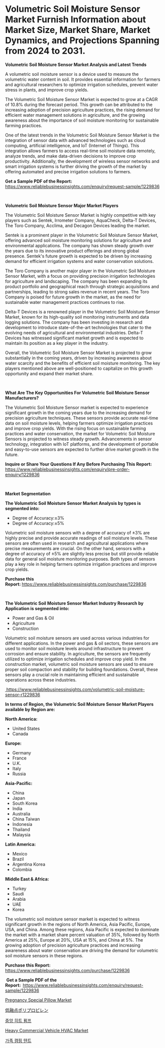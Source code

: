 <p><h1>Volumetric Soil Moisture Sensor Market Furnish Information about Market Size, Market Share, Market Dynamics, and Projections Spanning from 2024 to 2031.</h1></p><p><strong>Volumetric Soil Moisture Sensor Market Analysis and Latest Trends</strong></p>
<p><p>A volumetric soil moisture sensor is a device used to measure the volumetric water content in soil. It provides essential information for farmers and agricultural researchers to optimize irrigation schedules, prevent water stress in plants, and improve crop yields. </p><p>The Volumetric Soil Moisture Sensor Market is expected to grow at a CAGR of 10.8% during the forecast period. This growth can be attributed to the increasing adoption of precision agriculture practices, the rising demand for efficient water management solutions in agriculture, and the growing awareness about the importance of soil moisture monitoring for sustainable farming practices. </p><p>One of the latest trends in the Volumetric Soil Moisture Sensor Market is the integration of sensor data with advanced technologies such as cloud computing, artificial intelligence, and IoT (Internet of Things). This integration allows farmers to access real-time soil moisture data remotely, analyze trends, and make data-driven decisions to improve crop productivity. Additionally, the development of wireless sensor networks and smart irrigation systems is further driving the growth of the market by offering automated and precise irrigation solutions to farmers.</p></p>
<p><strong>Get a Sample PDF of the Report:&nbsp;</strong> <a href="https://www.reliablebusinessinsights.com/enquiry/request-sample/1229836">https://www.reliablebusinessinsights.com/enquiry/request-sample/1229836</a></p>
<p>&nbsp;</p>
<p><strong>Volumetric Soil Moisture Sensor Major Market Players</strong></p>
<p><p>The Volumetric Soil Moisture Sensor Market is highly competitive with key players such as Sentek, Irrometer Company, AquaCheck, Delta-T Devices, The Toro Company, Acclima, and Decagon Devices leading the market.</p><p>Sentek is a prominent player in the Volumetric Soil Moisture Sensor Market, offering advanced soil moisture monitoring solutions for agriculture and environmental applications. The company has shown steady growth over the years due to its innovative product offerings and strong global presence. Sentek's future growth is expected to be driven by increasing demand for efficient irrigation systems and water conservation solutions.</p><p>The Toro Company is another major player in the Volumetric Soil Moisture Sensor Market, with a focus on providing precision irrigation technologies for agriculture and landscaping. The company has been expanding its product portfolio and geographical reach through strategic acquisitions and partnerships, leading to strong sales revenue in recent years. The Toro Company is poised for future growth in the market, as the need for sustainable water management practices continues to rise.</p><p>Delta-T Devices is a renowned player in the Volumetric Soil Moisture Sensor Market, known for its high-quality soil monitoring instruments and data logging solutions. The company has been investing in research and development to introduce state-of-the-art technologies that cater to the evolving needs of agricultural and environmental industries. Delta-T Devices has witnessed significant market growth and is expected to maintain its position as a key player in the industry.</p><p>Overall, the Volumetric Soil Moisture Sensor Market is projected to grow substantially in the coming years, driven by increasing awareness about water scarcity and the benefits of efficient soil moisture monitoring. The key players mentioned above are well-positioned to capitalize on this growth opportunity and expand their market share.</p></p>
<p>&nbsp;</p>
<p><strong>What Are The Key Opportunities For Volumetric Soil Moisture Sensor Manufacturers?</strong></p>
<p><p>The Volumetric Soil Moisture Sensor market is expected to experience significant growth in the coming years due to the increasing demand for precision agriculture techniques. These sensors provide accurate real-time data on soil moisture levels, helping farmers optimize irrigation practices and improve crop yields. With the rising focus on sustainable farming practices and water conservation, the market for Volumetric Soil Moisture Sensors is projected to witness steady growth. Advancements in sensor technology, integration with IoT platforms, and the development of portable and easy-to-use sensors are expected to further drive market growth in the future.</p></p>
<p><strong>Inquire or Share Your Questions If Any Before Purchasing This Report:</strong> <a href="https://www.reliablebusinessinsights.com/enquiry/pre-order-enquiry/1229836">https://www.reliablebusinessinsights.com/enquiry/pre-order-enquiry/1229836</a></p>
<p>&nbsp;</p>
<p><strong>Market Segmentation</strong></p>
<p><strong>The Volumetric Soil Moisture Sensor Market Analysis by types is segmented into:</strong></p>
<p><ul><li>Degree of Accuracy:±3%</li><li>Degree of Accuracy:±5%</li></ul></p>
<p><p>Volumetric soil moisture sensors with a degree of accuracy of ±3% are highly precise and provide accurate readings of soil moisture levels. These sensors are often used in research and agricultural applications where precise measurements are crucial. On the other hand, sensors with a degree of accuracy of ±5% are slightly less precise but still provide reliable data for general soil moisture monitoring purposes. Both types of sensors play a key role in helping farmers optimize irrigation practices and improve crop yields.</p></p>
<p><strong>Purchase this Report:&nbsp;</strong><a href="https://www.reliablebusinessinsights.com/purchase/1229836">https://www.reliablebusinessinsights.com/purchase/1229836</a></p>
<p>&nbsp;</p>
<p><strong>The Volumetric Soil Moisture Sensor Market Industry Research by Application is segmented into:</strong></p>
<p><ul><li>Power and Gas & Oil</li><li>Agriculture</li><li>Construction</li></ul></p>
<p><p>Volumetric soil moisture sensors are used across various industries for different applications. In the power and gas & oil sectors, these sensors are used to monitor soil moisture levels around infrastructure to prevent corrosion and ensure stability. In agriculture, the sensors are frequently utilized to optimize irrigation schedules and improve crop yield. In the construction market, volumetric soil moisture sensors are used to ensure proper soil compaction and stability for building foundations. Overall, these sensors play a crucial role in maintaining efficient and sustainable operations across these industries.</p></p>
<p><a href="https://www.reliablebusinessinsights.com/volumetric-soil-moisture-sensor-r1229836">&nbsp;https://www.reliablebusinessinsights.com/volumetric-soil-moisture-sensor-r1229836</a></p>
<p><strong>In terms of Region, the Volumetric Soil Moisture Sensor Market Players available by Region are:</strong></p>
<p>
    <p> <strong> North America: </strong>
        <ul>
            <li>United States</li>
            <li>Canada</li>
        </ul>
        </p> 
    <p> <strong> Europe: </strong>
        <ul>
            <li>Germany</li>
            <li>France</li>
            <li>U.K.</li>
            <li>Italy</li>
            <li>Russia</li>
        </ul>
        </p> 
    <p> <strong> Asia-Pacific: </strong>
        <ul>
            <li>China</li>
            <li>Japan</li>
            <li>South Korea</li>
            <li>India</li>
            <li>Australia</li>
            <li>China Taiwan</li>
            <li>Indonesia</li>
            <li>Thailand</li>
            <li>Malaysia</li>
        </ul>
        </p> 
    <p> <strong> Latin America: </strong>
        <ul>
            <li>Mexico</li>
            <li>Brazil</li>
            <li>Argentina Korea</li>
            <li>Colombia</li>
        </ul>
        </p> 
    <p> <strong> Middle East & Africa: </strong>
        <ul>
            <li>Turkey</li>
            <li>Saudi</li>
            <li>Arabia</li>
            <li>UAE</li>
            <li>Korea</li>
        </ul>
    </p>
    </p>
<p><p>The volumetric soil moisture sensor market is expected to witness significant growth in the regions of North America, Asia Pacific, Europe, USA, and China. Among these regions, Asia Pacific is expected to dominate the market with a market share percent valuation of 35%, followed by North America at 25%, Europe at 20%, USA at 15%, and China at 5%. The growing adoption of precision agriculture practices and increasing awareness about water conservation are driving the demand for volumetric soil moisture sensors in these regions.</p></p>
<p><strong>Purchase this Report: </strong><a href="https://www.reliablebusinessinsights.com/purchase/1229836">https://www.reliablebusinessinsights.com/purchase/1229836</a></p>
<p>&nbsp;<strong>Get a Sample PDF of the Report:&nbsp;&nbsp;</strong><a href="https://www.reliablebusinessinsights.com/enquiry/request-sample/1229836">https://www.reliablebusinessinsights.com/enquiry/request-sample/1229836</a></p>
<p><strong></strong></p>
<p><p><a href="https://github.com/irfadac/Market-Research-Report-List-3/blob/main/pregnancy-special-pillow-market.md">Pregnancy Special Pillow Market</a></p><p><a href="https://github.com/MacyOrn/Market-Research-Report-List-1/blob/main/6670769146374.md">低融点ポリプロピレン</a></p><p><a href="https://github.com/AlexanderElliott1993/Market-Research-Report-List-1/blob/main/5274426155220.md">중앙 히트 펌프</a></p><p><a href="https://github.com/ashepherd82/Market-Research-Report-List-5/blob/main/heavy-commercial-vehicle-hvac-market.md">Heavy Commercial Vehicle HVAC Market</a></p><p><a href="https://github.com/bbbexter1/Market-Research-Report-List-1/blob/main/3136608155219.md">가족 캠핑 텐트</a></p></p>